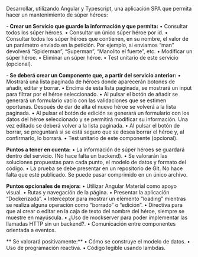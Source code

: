 Desarrollar, utilizando Angular y Typescript, una aplicación SPA que permita hacer un mantenimiento de súper héroes:

  **- Crear un Servicio que guarde la información y que permita:**
      • Consultar todos los súper héroes.
      • Consultar un único súper héroe por id.
      • Consultar todos los súper héroes que contienen, en su nombre, el valor de un parámetro enviado en la petición. Por ejemplo, si enviamos “man” devolverá “Spiderman”,             “Superman”, “Manolito el fuerte”, etc.
      • Modificar un súper héroe.
      • Eliminar un súper héroe.
      • Test unitario de este servicio (opcional).

  **- Se deberá crear un Componente que, a partir del servicio anterior:**
      • Mostrará una lista paginada de héroes donde aparecerán botones de añadir, editar y borrar.
      • Encima de esta lista paginada, se mostrará un input para filtrar por el héroe seleccionado.
      • Al pulsar el botón de añadir se generará un formulario vacío con las validaciones que se estimen oportunas. Después de dar de alta el nuevo héroe se volverá a la lista           paginada.
      • Al pulsar el botón de edición se generará un formulario con los datos del héroe seleccionado y se permitirá modificar su información. Una vez editado se deberá volver a         la lista paginada.
      • Al pulsar el botón de borrar, se preguntará si se está seguro que se desea borrar el héroe y, al confirmarlo, lo borrará.
      • Test unitario de este componente (opcional).

  **Puntos a tener en cuenta:**
      • La información de súper héroes se guardará dentro del servicio. (No hace falta un backend).
      • Se valorarán las soluciones propuestas para cada punto, el modelo de datos y formato del código.
      • La prueba se debe presentar en un repositorio de Git. No hace falta que esté publicado. Se puede pasar comprimido en un único archivo.

  **Puntos opcionales de mejora:**
      • Utilizar Angular Material como apoyo visual.
      • Rutas y navegación de la página.
      • Presentar la aplicación “Dockerizada”.
      • Interceptor para mostrar un elemento “loading” mientras se realiza alguna operación como “borrado” o “edición”.
      • Directiva para que al crear o editar en la caja de texto del nombre del héroe, siempre se muestre en mayúscula.
      • ¿Uso de mockserver para poder implementar las llamadas HTTP sin un backend?.
      • Comunicación entre componentes orientada a eventos.

**  Se valorará positivamente:**
      • Cómo se construye el modelo de datos.
      • Uso de programación reactiva.
      • Código legible usando lambdas.
